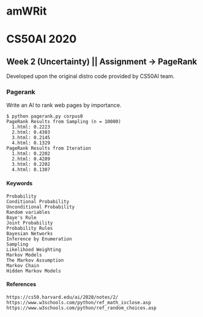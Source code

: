 # amWRit

# CS50AI 2020
## Week 2 (Uncertainty) || Assignment -> PageRank

Developed upon the original distro code provided by CS50AI team.

### Pagerank

Write an AI to rank web pages by importance.
````
$ python pagerank.py corpus0
PageRank Results from Sampling (n = 10000)
  1.html: 0.2223
  2.html: 0.4303
  3.html: 0.2145
  4.html: 0.1329
PageRank Results from Iteration
  1.html: 0.2202
  2.html: 0.4289
  3.html: 0.2202
  4.html: 0.1307
````

#### Keywords
````
Probability
Conditional Probability
Unconditional Probability
Random variables
Baye's Rule
Joint Probability
Probability Rules
Bayesian Networks
Inference by Enumeration
Sampling
Likelihood Weighting
Markov Models
The Markov Assumption
Markov Chain
Hidden Markov Models
````

#### References
````
https://cs50.harvard.edu/ai/2020/notes/2/
https://www.w3schools.com/python/ref_math_isclose.asp
https://www.w3schools.com/python/ref_random_choices.asp

````
